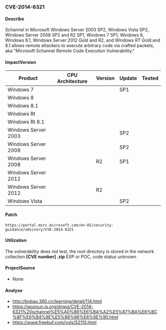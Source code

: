 ###  CVE-2014-6321 

#### Describe

Schannel in Microsoft Windows Server 2003 SP2, Windows Vista SP2, Windows Server 2008 SP2 and R2 SP1, Windows 7 SP1, Windows 8, Windows 8.1, Windows Server 2012 Gold and R2, and Windows RT Gold and 8.1 allows remote attackers to execute arbitrary code via crafted packets, aka "Microsoft Schannel Remote Code Execution Vulnerability."

#### ImpactVersion

| Product             | CPU Architecture | Version | Update | Tested |
| ------------------- | ---------------- | ------- | ------ | ------ |
| Windows 7           |                  |         | SP1    |        |
| Windows 8           |                  |         |        |        |
| Windows 8.1         |                  |         |        |        |
| Windows Rt          |                  |         |        |        |
| Windows Rt 8.1      |                  |         |        |        |
| Windows Server 2003 |                  |         | SP2    |        |
| Windows Server 2008 |                  |         | SP2    |        |
| Windows Server 2008 |                  | R2      | SP1    |        |
| Windows Server 2012 |                  |         |        |        |
| Windows Server 2012 |                  | R2      |        |        |
| Windows Vista       |                  |         | SP2    |        |

#### Patch

```
https://portal.msrc.microsoft.com/en-US/security-guidance/advisory/CVE-2014-6321
```

#### Utilization

The vulnerability does not test, the root directory is stored in the network collection **[CVE number] .zip** EXP or POC, code status unknown

#### ProjectSource

- None

#### Analyse

- http://bobao.360.cn/learning/detail/114.html
- https://wooyun.js.org/drops/CVE-2014-6321%20schannel%E5%A0%86%E6%BA%A2%E5%87%BA%E6%BC%8F%E6%B4%9E%E5%88%86%E6%9E%90.html
- https://www.freebuf.com/vuls/52110.html



